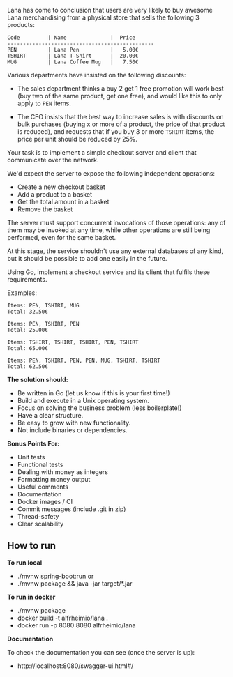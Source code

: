 Lana has come to conclusion that users are very likely to buy awesome Lana merchandising from a physical store that sells the following 3 products: 

``` 
Code         | Name              |  Price
-----------------------------------------------
PEN          | Lana Pen          |   5.00€
TSHIRT       | Lana T-Shirt      |  20.00€
MUG          | Lana Coffee Mug   |   7.50€
```

Various departments have insisted on the following discounts:

 * The sales department thinks a buy 2 get 1 free promotion will work best (buy two of the same product, get one free), and would like this to only apply to `PEN` items.

 * The CFO insists that the best way to increase sales is with discounts on bulk purchases (buying x or more of a product, the price of that product is reduced), and requests that if you buy 3 or more `TSHIRT` items, the price per unit should be reduced by 25%.

Your task is to implement a simple checkout server and client that communicate over the network.

We'd expect the server to expose the following independent operations:

- Create a new checkout basket
- Add a product to a basket
- Get the total amount in a basket
- Remove the basket

The server must support concurrent invocations of those operations: any of them may be invoked at any time, while other operations are still being performed, even for the same basket.

At this stage, the service shouldn't use any external databases of any kind, but it should be possible to add one easily in the future.

Using Go, implement a checkout service and its client that fulfils these requirements.

Examples:

    Items: PEN, TSHIRT, MUG
    Total: 32.50€

    Items: PEN, TSHIRT, PEN
    Total: 25.00€

    Items: TSHIRT, TSHIRT, TSHIRT, PEN, TSHIRT
    Total: 65.00€

    Items: PEN, TSHIRT, PEN, PEN, MUG, TSHIRT, TSHIRT
    Total: 62.50€

**The solution should:**

- Be written in Go (let us know if this is your first time!)
- Build and execute in a Unix operating system.
- Focus on solving the business problem (less boilerplate!)
- Have a clear structure.
- Be easy to grow with new functionality.
- Not include binaries or dependencies.

**Bonus Points For:**

- Unit tests
- Functional tests
- Dealing with money as integers
- Formatting money output
- Useful comments
- Documentation
- Docker images / CI
- Commit messages (include .git in zip)
- Thread-safety
- Clear scalability

How to run
----------

**To run local**
- ./mvnw spring-boot:run
or
- ./mvnw package && java -jar target/*.jar

**To run in docker**
- ./mvnw package
- docker build -t alfrheimio/lana . 
- docker run -p 8080:8080 alfrheimio/lana 

**Documentation**

To check the documentation you can see (once the server is up):
- http://localhost:8080/swagger-ui.html#/
